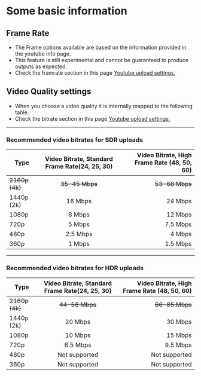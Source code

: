 # Some basic information
## Frame Rate
* The Frame options available are based on the information provided in the youtube info page.
* This feature is still experimental and cannot be guaranteed to produce outputs as expected.
* Check the framrate section in this page [Youtube upload settings.](https://support.google.com/youtube/answer/1722171?hl=en)
  
## Video Quality settings
* When you choose a video quality it is internally mapped to the following table. 
* Check the bitrate section in this page [Youtube upload settings.](https://support.google.com/youtube/answer/1722171?hl=en)
---
### Recommended video bitrates for SDR uploads

| Type           | Video Bitrate, Standard Frame Rate(24, 25, 30) | Video Bitrate, High Frame Rate (48, 50, 60) |
| -------------- | :--------------------------------------------: | ------------------------------------------: |
| ~~2160p (4k)~~ |                 ~~35-45 Mbps~~                 |                              ~~53-68 Mbps~~ |
| 1440p (2k)     |                    16 Mbps                     |                                     24 Mbps |
| 1080p          |                     8 Mbps                     |                                     12 Mbps |
| 720p           |                     5 Mbps                     |                                    7.5 Mbps |
| 480p           |                    2.5 Mbps                    |                                      4 Mbps |
| 360p           |                     1 Mbps                     |                                    1.5 Mbps |
---
### Recommended video bitrates for HDR uploads

| Type           | Video Bitrate, Standard Frame Rate(24, 25, 30) | Video Bitrate, High Frame Rate (48, 50, 60) |
| -------------- | :--------------------------------------------: | ------------------------------------------: |
| ~~2160p (4k)~~ |                 ~~44-56 Mbps~~                 |                              ~~66-85 Mbps~~ |
| 1440p (2k)     |                    20 Mbps                     |                                     30 Mbps |
| 1080p          |                    10 Mbps                     |                                     15 Mbps |
| 720p           |                    6.5 Mbps                    |                                    9.5 Mbps |
| 480p           |                 Not supported                  |                               Not supported |
| 360p           |                 Not supported                  |                               Not supported |